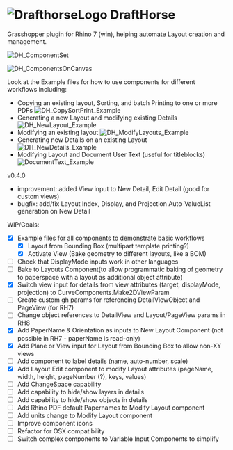 # ![DrafthorseLogo](https://github.com/jkamm/DraftHorse_gh/assets/9583495/06ac40b9-99bc-4328-9671-e6da55de96ec) DraftHorse 

Grasshopper plugin for Rhino 7 (win), helping automate Layout creation and management. 

![DH_ComponentSet](https://github.com/jkamm/DraftHorse_gh/assets/9583495/f1a0c04b-e913-4790-bccd-82986e8662d5)

![DH_ComponentsOnCanvas](https://github.com/jkamm/DraftHorse_gh/assets/9583495/814d4af4-a2fc-4f68-a357-0beff742ad61)

Look at the Example files for how to use components for different workflows including: 
- Copying an existing layout, Sorting, and batch Printing to one or more PDFs
![DH_CopySortPrint_Example](https://github.com/jkamm/DraftHorse_gh/assets/9583495/c6a1353f-4bb5-4a73-8d27-a6688386a587)
- Generating a new Layout and modifying existing Details
![DH_NewLayout_Example](https://github.com/jkamm/DraftHorse_gh/assets/9583495/ed19d8e9-af3e-437d-9895-68a353a59175)
- Modifying an existing layout
![DH_ModifyLayouts_Example](https://github.com/jkamm/DraftHorse_gh/assets/9583495/1b090913-a04b-490b-9caf-14534ffa1bfa)
- Generating new Details on an existing Layout
![DH_NewDetails_Example](https://github.com/jkamm/DraftHorse_gh/assets/9583495/5d88263d-26f9-49a5-b62b-856e402a215f)
- Modifying Layout and Document User Text (useful for titleblocks)
![DocumentText_Example](https://github.com/jkamm/DraftHorse_gh/assets/9583495/90e31c3b-f8cc-42c2-8b90-dc7f27a3c498)

v0.4.0
- improvement: added View input to New Detail, Edit Detail (good for custom views)
- bugfix: add/fix Layout Index, Display, and Projection Auto-ValueList generation on New Detail

WIP/Goals:

- [x] Example files for all components to demonstrate basic workflows
	- [x] Layout from Bounding Box (multipart template printing?)
	- [x] Activate View (Bake geometry to different layouts, like a BOM)		
- [ ] Check that DisplayMode inputs work in other languages
- [ ] Bake to Layouts Component(to allow programmatic baking of geometry to paperspace with a layout as additional object attribute)
- [x] Switch view input for details from view attributes (target, displayMode, projection) to CurveComponents.Make2DViewParam
- [ ] Create custom gh params for referencing DetailViewObject and PageView (for RH7)
- [ ] Change object references to DetailView and Layout/PageView params in RH8
- [x] Add PaperName & Orientation as inputs to New Layout Component (not possible in RH7 - paperName is read-only)
- [x] Add Plane or View input for Layout from Bounding Box to allow non-XY views
- [ ] Add component to label details (name, auto-number, scale)
- [x] Add Layout Edit component to modify Layout attributes (pageName, width, height, pageNumber (?), keys, values)
- [ ] Add ChangeSpace capability
- [ ] Add capability to hide/show layers in details
- [ ] Add capability to hide/show objects in details
- [ ] Add Rhino PDF default Papernames to Modify Layout component
- [ ] Add units change to Modify Layout component
- [ ] Improve component icons
- [ ] Refactor for OSX compatibility
- [ ] Switch complex components to Variable Input Components to simplify

